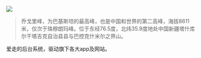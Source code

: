 ![](http://lxp-assets.qiniudn.com/github/k2.jpg?imageView2/2/w/640/q/85)

>乔戈里峰，为巴基斯坦的最高峰，也是中国和世界的第二高峰，海拔8611米，仅次于珠穆朗玛峰。位于东经76.5度，北纬35.9度地处中国新疆塔什库尔干塔吉克自治县县与巴控克什米尔之界山。

爱走的后台系统，驱动旗下各大app及网站。

